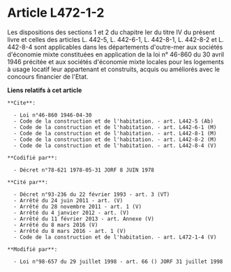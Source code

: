 # Article L472-1-2

Les dispositions des sections 1 et 2 du chapitre Ier du titre IV du présent livre et celles des articles L. 442-5, L.
442-6-1, L. 442-8-1, L. 442-8-2 et L. 442-8-4 sont applicables dans les départements d'outre-mer aux sociétés d'économie
mixte constituées en application de la loi n° 46-860 du 30 avril 1946 précitée et aux sociétés d'économie mixte locales pour
les logements à usage locatif leur appartenant et construits, acquis ou améliorés avec le concours financier de l'Etat.

**Liens relatifs à cet article**

	**Cite**:

	  - Loi n°46-860 1946-04-30
	  - Code de la construction et de l'habitation. - art. L442-5 (Ab)
	  - Code de la construction et de l'habitation. - art. L442-6-1 (M)
	  - Code de la construction et de l'habitation. - art. L442-8-1 (M)
	  - Code de la construction et de l'habitation. - art. L442-8-2 (M)
	  - Code de la construction et de l'habitation. - art. L442-8-4 (V)

	**Codifié par**:

	  - Décret n°78-621 1978-05-31 JORF 8 JUIN 1978

	**Cité par**:

	  - Décret n°93-236 du 22 février 1993 - art. 3 (VT)
	  - Arrêté du 24 juin 2011 - art. (V)
	  - Arrêté du 28 novembre 2011 - art. 1 (V)
	  - Arrêté du 4 janvier 2012 - art. (V)
	  - Arrêté du 11 février 2013 - art. Annexe (V)
	  - Arrêté du 8 mars 2016 (V)
	  - Arrêté du 8 mars 2016 - art. 1 (V)
	  - Code de la construction et de l'habitation. - art. L472-1-4 (V)

	**Modifié par**:

	  - Loi n°98-657 du 29 juillet 1998 - art. 66 () JORF 31 juillet 1998
